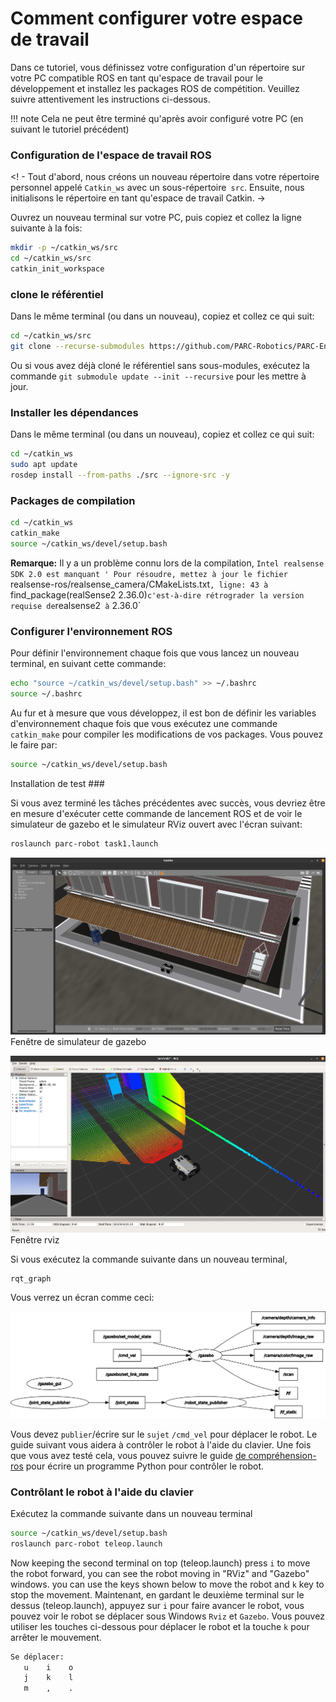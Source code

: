 # Comment configurer votre espace de travail


Dans ce tutoriel, vous définissez votre configuration d'un répertoire sur votre PC compatible ROS en tant qu'espace de travail pour le développement et installez les packages ROS de compétition. Veuillez suivre attentivement les instructions ci-dessous.

!!! note
     Cela ne peut être terminé qu'après avoir configuré votre PC (en suivant le tutoriel précédent)

### Configuration de l'espace de travail ROS

<! - Tout d'abord, nous créons un nouveau répertoire dans votre répertoire personnel appelé `Catkin_ws` avec un sous-répertoire` src`. Ensuite, nous initialisons le répertoire en tant qu'espace de travail Catkin. ->

Ouvrez un nouveau terminal sur votre PC, puis copiez et collez la ligne suivante à la fois:
```sh
mkdir -p ~/catkin_ws/src
cd ~/catkin_ws/src
catkin_init_workspace
```


### clone le référentiel

Dans le même terminal (ou dans un nouveau), copiez et collez ce qui suit:
```sh
cd ~/catkin_ws/src
git clone --recurse-submodules https://github.com/PARC-Robotics/PARC-Engineers-League.git
```
Ou si vous avez déjà cloné le référentiel sans sous-modules, exécutez la commande `git submodule update --init --recursive` pour les mettre à jour.

### Installer les dépendances

Dans le même terminal (ou dans un nouveau), copiez et collez ce qui suit:
```sh
cd ~/catkin_ws
sudo apt update
rosdep install --from-paths ./src --ignore-src -y
```

### Packages de compilation
```sh
cd ~/catkin_ws
catkin_make
source ~/catkin_ws/devel/setup.bash
```


**Remarque:** Il y a un problème connu lors de la compilation, `Intel realsense SDK 2.0 est manquant '
Pour résoudre, mettez à jour le fichier `realsense-ros/realsense_camera/CMakeLists.txt`, ligne: 43 à `find_package(realSense2 2.36.0)`
c'est-à-dire rétrograder la version requise de `realsense2` à` 2.36.0`


### Configurer l'environnement ROS
Pour définir l'environnement chaque fois que vous lancez un nouveau terminal, en suivant cette commande:

```sh
echo "source ~/catkin_ws/devel/setup.bash" >> ~/.bashrc
source ~/.bashrc
```

Au fur et à mesure que vous développez, il est bon de définir les variables d'environnement chaque fois que vous exécutez une commande `catkin_make` pour compiler les modifications de vos packages. Vous pouvez le faire par:
```sh
source ~/catkin_ws/devel/setup.bash
```


Installation de test ###

Si vous avez terminé les tâches précédentes avec succès, vous devriez être en mesure d'exécuter cette commande de lancement ROS et de voir le simulateur de gazebo et le simulateur RViz ouvert avec l'écran suivant:
```sh
roslaunch parc-robot task1.launch
```
![Fenêtre de simulateur de gazebo](assets/gazebo.png)
Fenêtre de simulateur de gazebo


![Fenêtre rviz](assets/rviz.png)
Fenêtre rviz


Si vous exécutez la commande suivante dans un nouveau terminal,
```
rqt_graph
```
Vous verrez un écran comme ceci:

![Graphique RQT](assets/rosgraph.png)

Vous devez `publier`/écrire sur le `sujet` `/cmd_vel` pour déplacer le robot.
Le guide suivant vous aidera à contrôler le robot à l'aide du clavier. Une fois que vous avez testé cela, vous pouvez suivre le guide [de compréhension-ros](../getting-started-with-ros) pour écrire un programme Python pour contrôler le robot.

### Contrôlant le robot à l'aide du clavier
Exécutez la commande suivante dans un nouveau terminal
```sh
source ~/catkin_ws/devel/setup.bash
roslaunch parc-robot teleop.launch
```

Now keeping the second terminal on top (teleop.launch) press `i` to move the robot forward, you can see the robot moving in "RViz" and "Gazebo" windows.
you can use the keys shown below to move the robot and `k` key to stop the movement.
Maintenant, en gardant le deuxième terminal sur le dessus (teleop.launch), appuyez sur `i` pour faire avancer le robot, vous pouvez voir le robot se déplacer sous Windows `Rviz` et `Gazebo`.
Vous pouvez utiliser les touches ci-dessous pour déplacer le robot et la touche `k` pour arrêter le mouvement.
```sh
Se déplacer:
   u    i    o
   j    k    l
   m    ,    .
```
